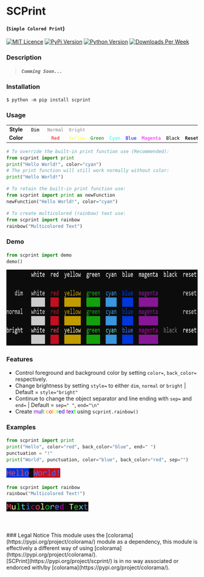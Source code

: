 # **SCPrint**
#### (`Simple Colored Print`)

[![MIT Licence](https://img.shields.io/github/license/DanGill/scprint)](https://github.com/DanGill/scprint/blob/master/LICENSE) [![PyPi Version](https://img.shields.io/pypi/v/scprint)](https://pypi.org/project/scprint/) [![Python Version](https://img.shields.io/pypi/pyversions/scprint)](https://pypi.org/project/scprint/) [![Downloads Per Week](https://img.shields.io/pypi/dw/scprint)](https://pypi.org/project/scprint/)


### Description
> ***`Comming Soon...`***

### Installation
```
$ python -m pip install scprint
```

### Usage

<table align="center" style="background-color: rgba(0, 0, 0, 0);">
    <tr>
        <td align="center"><b>Style</b></td>
        <td align="center" style="color:#000000"><code>Dim</code></td>
        <td align="center" style="color:#808080"><code>Normal</code></td>
        <td align="center" style="color:#b3b3b3"><b><code>Bright</code></b></td>
        <td />
        <td />
        <td />
        <td />
        <td />
        <td />
    </tr>
    <tr>
        <td align="center"><b>Color</b></td>
        <td align="center" style="color:white"><code>White</code></td>
        <td align="center" style="color:red"><code>Red</code></td>
        <td align="center" style="color:yellow"><code>Yellow</code></td>
        <td align="center" style="color:green"><code>Green</code></td>
        <td align="center" style="color:cyan"><code>Cyan</code></td>
        <td align="center" style="color:blue"><code>Blue</code></td>
        <td align="center" style="color:magenta"><code>Magenta</code></td>
        <td align="center" style="color:black"><code>Black</code></td>
        <td align="center"><b><code>Reset</code></b></td>
    </tr>
</table>

```python
# To override the built-in print function use (Recommended):
from scprint import print
print("Hello World!", color="cyan")
# The print function will still work normally without color:
print("Hello World!")
```

```python
# To retain the built-in print function use:
from scprint import print as newFunction
newFunction("Hello World!", color="cyan")
```

```python
# To create multicolored (rainbow) text use:
from scprint import rainbow
rainbow("Multicolored Text")
```

### Demo
```python
from scprint import demo
demo()
```
<img src="https://raw.githubusercontent.com/DanGill/scprint/master/media/001.png" alt="stdout" title="stdout" height="200px" />

### Features
- Control foreground and background color by setting `color=`, `back_color=` respectively.
- Change brightness by setting `style=` to either `dim`, `normal` or `bright` | Default = `style="bright"`
- Continue to change the object separator and line ending with `sep=` and `end=` | Default = `sep=" "`, `end="\n"`
- Create <span style="color:#9400D3">m</span><span style="color:#4B0082">u</span><span style="color:#0000FF">l</span><span style="color:#00FF00">t</span><span style="color:#FFFF00">i</span><span style="color:#FF7F00">c</span><span style="color:#FF0000">o</span><span style="color:#FF7F00">l</span><span style="color:#FFFF00">o</span><span style="color:#00FF00">r</span><span style="color:#0000FF">e</span><span style="color:#4B0082">d</span> <span style="color:#9400D3">t</span><span style="color:#4B0082">e</span><span style="color:#0000FF">x</span><span style="color:#00FF00">t</span> using `scprint.rainbow()`

### Examples
```python
from scprint import print
print("Hello", color="red", back_color="blue", end=" ")
punctuation = "!"
print("World", punctuation, color="blue", back_color="red", sep="")
```
<img src="https://raw.githubusercontent.com/DanGill/scprint/master/media/002.png" alt="stdout" title="stdout" height="25px" />

```python
from scprint import rainbow
rainbow("Multicolored Text!")
```
<img src="https://raw.githubusercontent.com/DanGill/scprint/master/media/004.png" alt="stdout" title="stdout" height="25px" />
<br><br><br><br>
### Legal Notice
This module uses the [colorama](https://pypi.org/project/colorama/) module as a dependency, this module is effectively a different way of using [colorama](https://pypi.org/project/colorama/).<br>
[SCPrint](https://pypi.org/project/scprint/) is in no way associated or endorced with/by [colorama](https://pypi.org/project/colorama/).
